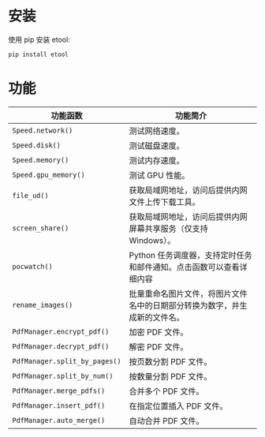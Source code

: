 # 安装

使用 pip 安装 etool:

```bash
pip install etool
```

# 功能

| 功能函数             | 功能简介                                                                   |
| -------------------- | -------------------------------------------------------------------------- |
| `Speed.network()`    | 测试网络速度。                                                             |
| `Speed.disk()`       | 测试磁盘速度。                                                             |
| `Speed.memory()`     | 测试内存速度。                                                             |
| `Speed.gpu_memory()` | 测试 GPU 性能。                                                            |
| `file_ud()`          | 获取局域网地址，访问后提供内网文件上传下载工具。                           |
| `screen_share()`     | 获取局域网地址，访问后提供内网屏幕共享服务（仅支持 Windows）。             |
| `pocwatch()`         | Python 任务调度器，支持定时任务和邮件通知。点击函数可以查看详细内容        |
| `rename_images()`    | 批量重命名图片文件，将图片文件名中的日期部分转换为数字，并生成新的文件名。 |
| `PdfManager.encrypt_pdf()` | 加密 PDF 文件。 |
| `PdfManager.decrypt_pdf()` | 解密 PDF 文件。 |
| `PdfManager.split_by_pages()` | 按页数分割 PDF 文件。 |
| `PdfManager.split_by_num()` | 按数量分割 PDF 文件。 |
| `PdfManager.merge_pdfs()` | 合并多个 PDF 文件。 |
| `PdfManager.insert_pdf()` | 在指定位置插入 PDF 文件。 |
| `PdfManager.auto_merge()` | 自动合并 PDF 文件。 |

